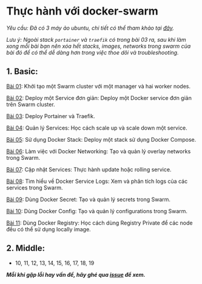 # Thực hành với docker-swarm
*Yêu cầu: Đã có 3 máy ảo ubuntu, chi tiết có thể tham khảo tại [đây](https://github.com/lekien-2803/docker-swarm-practice/tree/main/virtual-machine).*

*Lưu ý: Ngoài stack `portainer` và `traefik` có trong bài 03 ra, sau khi làm xong mỗi bài bạn nên xóa hết stacks, images, networks trong swarm của bài đó để có thể dễ dàng hơn trong việc thoe dõi và troubleshooting.*

## 1. Basic:

[Bài 01](https://github.com/lekien-2803/docker-swarm-practice/tree/main/01-swarm-cluster): Khởi tạo một Swarm cluster với một manager và hai worker nodes.

[Bài 02](https://github.com/lekien-2803/docker-swarm-practice/tree/main/02-deploy-simple-service): Deploy một Service đơn giản: Deploy một Docker service đơn giản trên Swarm cluster.

[Bài 03](https://github.com/lekien-2803/docker-swarm-practice/tree/main/03-traefik-portainer): Deploy Portainer và Traefik.

[Bài 04](https://github.com/lekien-2803/docker-swarm-practice/tree/main/04-scale-service): Quản lý Services: Học cách scale up và scale down một service.

[Bài 05](https://github.com/lekien-2803/docker-swarm-practice/tree/main/05-deploy-stack): Sử dụng Docker Stack: Deploy một stack sử dụng Docker Compose.

[Bài 06](https://github.com/lekien-2803/docker-swarm-practice/tree/main/06-docker-networking): Làm việc với Docker Networking: Tạo và quản lý overlay networks trong Swarm.

[Bài 07](https://github.com/lekien-2803/docker-swarm-practice/tree/main/07-update-service): Cập nhật Services: Thực hành update hoặc rolling service.

[Bài 08](https://github.com/lekien-2803/docker-swarm-practice/tree/main/08-docker-service-logs): Tìm hiểu về Docker Service Logs: Xem và phân tích logs của các services trong Swarm.

[Bài 09](https://github.com/lekien-2803/docker-swarm-practice/tree/main/09-docker-secrets): Dùng Docker Secret: Tạo và quản lý secrets trong Swarm.

[Bài 10](https://github.com/lekien-2803/docker-swarm-practice/tree/main/10-docker-config): Dùng Docker Config: Tạo và quản lý configurations trong Swarm.

[Bài 11](https://github.com/lekien-2803/docker-swarm-practice/tree/main/11-docker-registry): Dùng Docker Registry: Học cách dùng Registry Private để các node đều có thể sử dụng locally image.

## 2. Middle: 

- 10, 11, 12, 13, 14, 15, 16, 17, 18, 19


***Mỗi khi gặp lỗi hay vấn đề, hãy ghé qua [issue](https://github.com/lekien-2803/docker-swarm-practice/issues) để xem.***